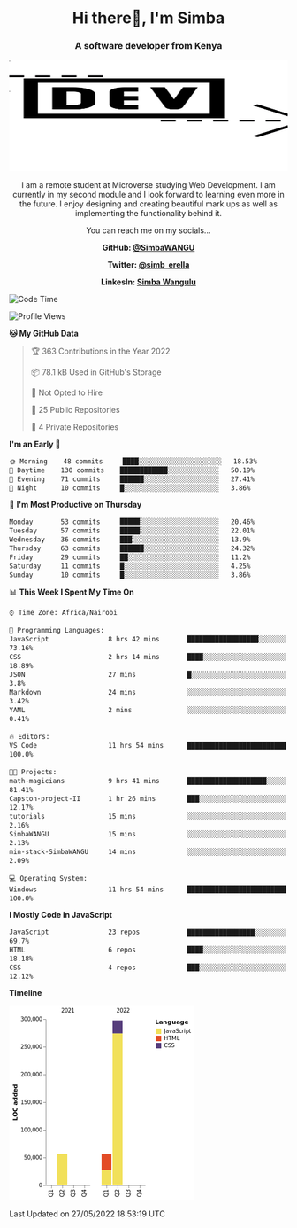 
<h1 align="center"> Hi there👋, I'm Simba</h1>
<h3 align="center">A software developer from Kenya</h3>

<img src="/arrow-svgrepo-com.svg" margin="auto" width="100%" height="200px">


<p align="center">I am a remote student at Microverse studying Web Development. I am currently in my second module and I look forward to learning even more in the future. I enjoy designing and creating beautiful mark ups as well as implementing the functionality behind it.</p>

<p align="center">You can reach me on my socials... </p>

<div align="center">

__<p>  GitHub: [@SimbaWANGU](https://github.com/SimbaWANGU)__  </p>
__<p> Twitter: [@simb_erella](https://twitter.com/simb_erella)__ </p>
__<p> LinkesIn: [Simba Wangulu](https://www.linkedin.com/in/simba-wangulu/)__ </p>

</div>

<!--START_SECTION:waka-->
![Code Time](http://img.shields.io/badge/Code%20Time-67%20hrs%204%20mins-blue)

![Profile Views](http://img.shields.io/badge/Profile%20Views-0-blue)

**🐱 My GitHub Data** 

> 🏆 363 Contributions in the Year 2022
 > 
> 📦 78.1 kB Used in GitHub's Storage 
 > 
> 🚫 Not Opted to Hire
 > 
> 📜 25 Public Repositories 
 > 
> 🔑 4 Private Repositories  
 > 
**I'm an Early 🐤** 

```text
🌞 Morning    48 commits     ████░░░░░░░░░░░░░░░░░░░░░   18.53% 
🌆 Daytime    130 commits    ████████████░░░░░░░░░░░░░   50.19% 
🌃 Evening    71 commits     ██████░░░░░░░░░░░░░░░░░░░   27.41% 
🌙 Night      10 commits     █░░░░░░░░░░░░░░░░░░░░░░░░   3.86%

```
📅 **I'm Most Productive on Thursday** 

```text
Monday       53 commits     █████░░░░░░░░░░░░░░░░░░░░   20.46% 
Tuesday      57 commits     █████░░░░░░░░░░░░░░░░░░░░   22.01% 
Wednesday    36 commits     ███░░░░░░░░░░░░░░░░░░░░░░   13.9% 
Thursday     63 commits     ██████░░░░░░░░░░░░░░░░░░░   24.32% 
Friday       29 commits     ██░░░░░░░░░░░░░░░░░░░░░░░   11.2% 
Saturday     11 commits     █░░░░░░░░░░░░░░░░░░░░░░░░   4.25% 
Sunday       10 commits     █░░░░░░░░░░░░░░░░░░░░░░░░   3.86%

```


📊 **This Week I Spent My Time On** 

```text
⌚︎ Time Zone: Africa/Nairobi

💬 Programming Languages: 
JavaScript               8 hrs 42 mins       ██████████████████░░░░░░░   73.16% 
CSS                      2 hrs 14 mins       ████░░░░░░░░░░░░░░░░░░░░░   18.89% 
JSON                     27 mins             █░░░░░░░░░░░░░░░░░░░░░░░░   3.8% 
Markdown                 24 mins             ░░░░░░░░░░░░░░░░░░░░░░░░░   3.42% 
YAML                     2 mins              ░░░░░░░░░░░░░░░░░░░░░░░░░   0.41%

🔥 Editors: 
VS Code                  11 hrs 54 mins      █████████████████████████   100.0%

🐱‍💻 Projects: 
math-magicians           9 hrs 41 mins       ████████████████████░░░░░   81.41% 
Capston-project-II       1 hr 26 mins        ███░░░░░░░░░░░░░░░░░░░░░░   12.17% 
tutorials                15 mins             ░░░░░░░░░░░░░░░░░░░░░░░░░   2.16% 
SimbaWANGU               15 mins             ░░░░░░░░░░░░░░░░░░░░░░░░░   2.13% 
min-stack-SimbaWANGU     14 mins             ░░░░░░░░░░░░░░░░░░░░░░░░░   2.09%

💻 Operating System: 
Windows                  11 hrs 54 mins      █████████████████████████   100.0%

```

**I Mostly Code in JavaScript** 

```text
JavaScript               23 repos            █████████████████░░░░░░░░   69.7% 
HTML                     6 repos             ████░░░░░░░░░░░░░░░░░░░░░   18.18% 
CSS                      4 repos             ███░░░░░░░░░░░░░░░░░░░░░░   12.12%

```


**Timeline**

![Chart not found](https://raw.githubusercontent.com/SimbaWANGU/SimbaWANGU/main/charts/bar_graph.png) 


 Last Updated on 27/05/2022 18:53:19 UTC
<!--END_SECTION:waka-->

<!--
**SimbaWANGU/SimbaWANGU** is a ✨ _special_ ✨ repository because its `README.md` (this file) appears on your GitHub profile.

Here are some ideas to get you started:

- 🔭 I’m currently working on ...
- 🌱 I’m currently learning ...
- 👯 I’m looking to collaborate on ...
- 🤔 I’m looking for help with ...
- 💬 Ask me about ...
- 📫 How to reach me: ...
- 😄 Pronouns: ...
- ⚡ Fun fact: ...
-->
